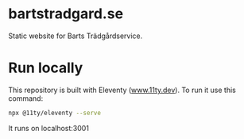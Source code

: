 # bartstradgard.se
 Static website for Barts Trädgårdservice.

 # Run locally
 This repository is built with Eleventy (www.11ty.dev). To run it use this command:

```sh
npx @11ty/eleventy --serve 
```

It runs on localhost:3001